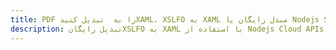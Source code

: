 ---title: PDF را به  تبدیل کنیدXAML، XSLFO به XAML مبدل رایگان یا Nodejs SDKdescription: تبدیل رایگانXSLFO به XAML با استفاده از Nodejs Cloud APIs & SDK همچنین اسناد PDF را در Cloud ایجاد، ویرایش و رندر کنید.---